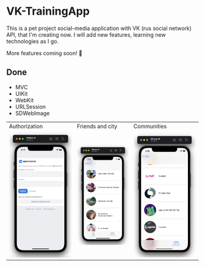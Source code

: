 # VK-TrainingApp

This is a pet project social-media application with VK (rus social network) API, that I'm creating now. I will add new features, learning new technologies as I go. 

More features coming soon! 🚀

## Done
- MVC
- UIKit
- WebKit
- URLSession
- SDWebImage
  
 <table>
  <tr>
    <td>Authorization</td>
    <td>Friends and city</td>
    <td>Communities</td>
  </tr>
  <tr>
    <td><img src="https://raw.githubusercontent.com/semjonG/VK-TrainingApp/main/1.png"></td>
    <td><img src="https://raw.githubusercontent.com/semjonG/VK-TrainingApp/main/friendsScreen.png"></td>
    <td><img src="https://raw.githubusercontent.com/semjonG/VK-TrainingApp/main/groupsScreen.png"></td>
  </tr>
  <tr>
